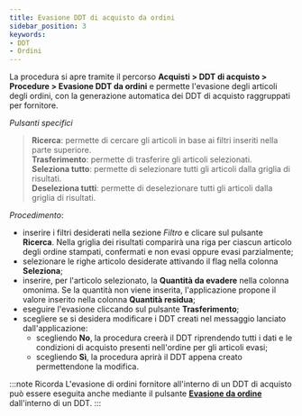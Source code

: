 ```yaml
---
title: Evasione DDT di acquisto da ordini
sidebar_position: 3
keywords:
- DDT
- Ordini
---
```


La procedura si apre tramite il percorso **Acquisti > DDT di acquisto > Procedure > Evasione DDT da ordini** e permette l'evasione degli articoli degli ordini, con la generazione automatica dei DDT di acquisto raggruppati per fornitore.

*Pulsanti specifici*

> **Ricerca**: permette di cercare gli articoli in base ai filtri inseriti nella parte superiore.    
> **Trasferimento**: permette di trasferire gli articoli selezionati.   
> **Seleziona tutto**: permette di selezionare tutti gli articoli dalla griglia di risultati.  
> **Deseleziona tutti**: permette di deselezionare tutti gli articoli dalla griglia di risultati.  

*Procedimento*:  

- inserire i filtri desiderati nella sezione *Filtro* e clicare sul pulsante **Ricerca**. Nella griglia dei risultati comparirà una riga per ciascun articolo degli ordine stampati, confermati e non evasi oppure evasi parzialmente;  
- selezionare le righe articolo desiderate attivando il flag nella colonna **Seleziona**;  
- inserire, per l'articolo selezionato, la **Quantità da evadere** nella colonna omonima. Se la quantità non viene inserita, l'applicazione propone il valore inserito nella colonna **Quantità residua**;  
- eseguire l'evasione cliccando sul pulsante **Trasferimento**;  
- scegliere se si desidera modificare i DDT creati nel messaggio lanciato dall'applicazione:  
    - scegliendo **No**, la procedura creerà il DDT riprendendo tutti i dati e le condizioni di acquisto presenti nell'ordine per gli articoli evasi;   
    - scegliendo **Sì**, la procedura aprirà il DDT appena creato permettendone la modifica.

:::note Ricorda
L'evasione di ordini fornitore all'interno di un DDT di acquisto può essere eseguita anche mediante il pulsante [**Evasione da ordine**](/docs/purchase/purchase-delivery-note/insert-purchase-delivery-note/header-procedures/execution-from-purchase-order) dall'interno di un DDT.
:::